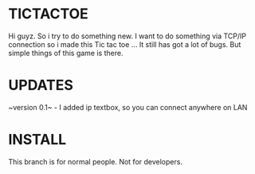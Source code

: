 # TICTACTOE
Hi guyz. So i try to do something new. I want to do something via TCP/IP connection so i made this Tic tac toe ... It still has got a lot of bugs. But simple things of this game is there.

# UPDATES
~version 0.1~ - I added ip textbox, so you can connect anywhere on LAN

# INSTALL
This branch is for normal people. Not for developers.
